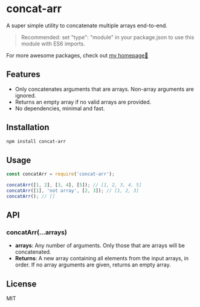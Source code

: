 # concat-arr

A super simple utility to concatenate multiple arrays end-to-end.

> Recommended: set "type": "module" in your package.json to use this module with ES6 imports.

For more awesome packages, check out [my homepage💛](https://baendlorel.github.io/?repoType=npm)

## Features

- Only concatenates arguments that are arrays. Non-array arguments are ignored.
- Returns an empty array if no valid arrays are provided.
- No dependencies, minimal and fast.

## Installation

```sh
npm install concat-arr
```

## Usage

```js
const concatArr = require('concat-arr');

concatArr([1, 2], [3, 4], [5]); // [1, 2, 3, 4, 5]
concatArr([1], 'not array', [2, 3]); // [1, 2, 3]
concatArr(); // []
```

## API

### concatArr(...arrays)

- **arrays**: Any number of arguments. Only those that are arrays will be concatenated.
- **Returns**: A new array containing all elements from the input arrays, in order. If no array arguments are given, returns an empty array.

## License

MIT
